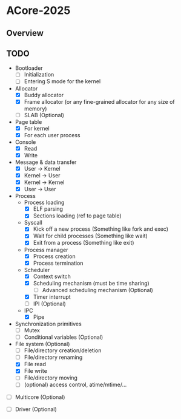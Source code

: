 ACore-2025
===

## Overview

## TODO

- Bootloader
  - [ ] Initialization
  - [ ] Entering S mode for the kernel
- Allocator
  - [x] Buddy allocator
  - [x] Frame allocator (or any fine-grained allocator for any size of memory)
  - [ ] SLAB (Optional)
- Page table
  - [x] For kernel
  - [x] For each user process
- Console
  - [x] Read
  - [x] Write
- Message & data transfer
  - [x] User -> Kernel
  - [x] Kernel -> User
  - [x] Kernel -> Kernel
  - [x] User -> User
- Process
  - Process loading
    - [x] ELF parsing
    - [x] Sections loading (ref to page table)
  - Syscall
    - [x] Kick off a new process (Something like fork and exec)
    - [x] Wait for child processes (Something like wait)
    - [x] Exit from a process (Something like exit)
  - Process manager
    - [x] Process creation
    - [x] Process termination
  - Scheduler
    - [x] Context switch
    - [x] Scheduling mechanism (must be time sharing)
      - [ ] Advanced scheduling mechanism (Optional)
    - [x] Timer interrupt
    - [ ] IPI (Optional)
  - IPC
    - [x] Pipe
- Synchronization primitives
  - [ ] Mutex
  - [ ] Conditional variables (Optional)
- File system (Optional)
  - [ ] File/directory creation/deletion
  - [ ] File/directory renaming
  - [x] File read
  - [x] File write
  - [ ] File/directory moving
  - [ ] (optional) access control, atime/mtime/…
- [ ] Multicore (Optional)
- [ ] Driver (Optional)

